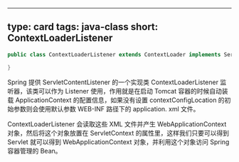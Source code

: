 
---
type: card
tags: java-class
short: ContextLoaderListener
---




```java
public class ContextLoaderListener extends ContextLoader implements ServletContextListener {

}
```

Spring 提供 ServletContentListener 的一个实现类 ContextLoaderListener 监听器，该类可以作为 Listener 使用，作用就是在启动 Tomcat 容器的时候自动装载 ApplicationContext 的配置信息，如果没有设置 contextConfigLocation 的初始参数则会使用默认参数 WEB-INF 路径下的 application. xml 文件。

ContextLoaderListener 会读取这些 XML 文件并产生 WebApplicationContext 对象，然后将这个对象放置在 ServletContext 的属性里，这样我们只要可以得到 Servlet 就可以得到 WebApplicationContext 对象，并利用这个对象访问 Spring 容器管理的 Bean。
